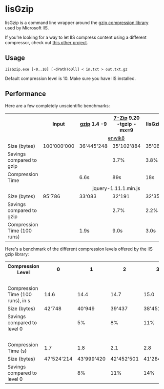 # IisGzip

IisGzip is a command line wrapper around the [gzip compression library](http://msdn.microsoft.com/en-us/library/dd692872.aspx) used by Microsoft IIS.

If you're looking for a way to let IIS compress content using a different compressor, check out [this other project](https://github.com/mganss/ZopfliDll).

## Usage

```
IisGzip.exe [-0..10] [-dPathToDll] < in.txt > out.txt.gz
```

Default compression level is 10. Make sure you have IIS installed.

## Performance

Here are a few completely unscientific benchmarks:

<table>
<tr><th></th><th>Input</th><th><a href="http://www.gzip.org/">gzip</a> 1.4 -9</th><th><a href="http://www.7-zip.org">7-Zip</a> 9.20 -tgzip -mx=9</th><th>IisGzip -10</th><th><a href="https://code.google.com/p/zopfli/">Zopfli</a> b87006b (numiterations=15)</th></tr>
<tr><td colspan="12" align="center"><a href="http://mattmahoney.net/dc/textdata.html">enwik8</a></td></tr>
<tr><td>Size (bytes)</td><td>100'000'000</td><td>36'445'248</td><td>35'102'884</td><td>35'065'645</td><td>34'987'671</td></tr>
<tr><td>Savings compared to gzip</td><td></td><td></td><td>3.7%</td><td>3.8%</td><td>4.0%</tr>
<tr><td>Compression Time</td><td></td><td>6.6s</td><td>89s</td><td>18s</td><td>503s</tr>
<tr><td colspan="12" align="center">jquery-1.11.1.min.js</td></tr>
<tr><td>Size (bytes)</td><td>95'786</td><td>33'083</td><td>32'191</td><td>32'358</td><td>32'091</tr>
<tr><td>Savings compared to gzip</td><td></td><td></td><td>2.7%</td><td>2.2%</td><td>3.0%</tr>
<tr><td>Compression Time (100 runs)</td><td></td><td>1.9s</td><td>9.0s</td><td>3.0s</td><td>33s</tr>
</table>

Here's a benchmark of the different compression levels offered by the IIS gzip library:

<table>
<tr><th>Compression Level</th><th>0</th><th>1</th><th>2</th><th>3</th><th>4</th><th>5</th><th>6</th><th>7</th><th>8</th><th>9</th><th>10</th></tr>
<tr><td colspan="12" align="center">jquery-1.11.1.min.js</td></tr>
<tr><td>Compression Time (100 runs), in s</td><td>14.6</td><td>14.4</td><td>14.7</td><td>15.0</td><td>15.4</td><td>16.4</td><td>17.5</td><td>17.8</td><td>18.2</td><td>18.5</td><td>28.5</td></tr>
<tr><td>Size (bytes)</td><td>42'748</td><td>40'949</td><td>39'437</td><td>38'451</td><td>34'383</td><td>33'662</td><td>33'349</td><td>33'311</td><td>33'293</td><td>33'293</td><td>32'358</td></tr>
<tr><td>Savings compared to level 0</td><td></td><td>5%</td><td>8%</td><td>11%</td><td>20%</td><td>22%</td><td>22%</td><td>23%</td><td>23%</td><td>23%</td><td>25%</td></tr>
<tr><td colspan="12" align="center">enwik8</td></tr>
<tr><td>Compression Time (s)</td><td>1.7</td><td>1.8</td><td>2.1</td><td>2.8</td><td>3.0</td><td>4.5</td><td>6.9</td><td>7.8</td><td>8.4</td><td>8.4</td><td>18.2</td></tr>
<tr><td>Size (bytes)</td><td>47'524'214</td><td>43'999'420</td><td>42'452'501</td><td>41'284'376</td><td>38'132'424</td><td>37'200'509</td><td>36'667'333</td><td>36'601'317</td><td>36'579'173</td><td>36'578'953</td><td>35'065'645</td></tr>
<tr><td>Savings compared to level 0</td><td></td><td>8%</td><td>11%</td><td>14%</td><td>20%</td><td>22%</td><td>23%</td><td>23%</td><td>24%</td><td>24%</td><td>27%</td></tr>
</table>
